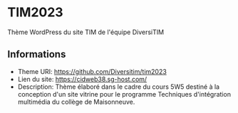 # TIM2023

Thème WordPress du site TIM de l'équipe DiversiTIM

## Informations

- Theme URI: https://github.com/Diversitim/tim2023
- Lien du site: https://cidweb38.sg-host.com/
- Description: Thème élaboré dans le cadre du cours 5W5 destiné à la conception d'un site vitrine pour le programme Techniques d'intégration multimédia du collège de Maisonneuve.
